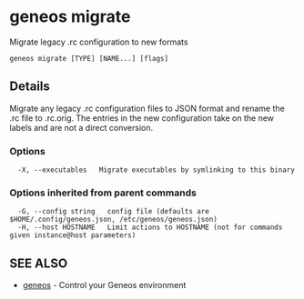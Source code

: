 # geneos migrate

Migrate legacy .rc configuration to new formats

```text
geneos migrate [TYPE] [NAME...] [flags]
```

## Details

Migrate any legacy .rc configuration files to JSON format and
rename the .rc file to .rc.orig. The entries in the new configuration
take on the new labels and are not a direct conversion.

### Options

```text
  -X, --executables   Migrate executables by symlinking to this binary
```

### Options inherited from parent commands

```text
  -G, --config string   config file (defaults are $HOME/.config/geneos.json, /etc/geneos/geneos.json)
  -H, --host HOSTNAME   Limit actions to HOSTNAME (not for commands given instance@host parameters)
```

## SEE ALSO

* [geneos](geneos.md)	 - Control your Geneos environment
